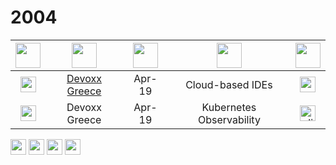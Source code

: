 # 2004



| <img src="https://openmoji.org/data/color/svg/1F5FA.svg" width="40px"> | <img src="https://openmoji.org/data/color/svg/1F3A1.svg" width="40px"> | <img src="https://openmoji.org/data/color/svg/1F4C5.svg" width="40px"> | <img src="https://openmoji.org/data/color/svg/1F4AC.svg" width="40px"> | <img src="https://openmoji.org/data/color/svg/E269.svg" width="40px"> | 
|:---:|:---:|:---:|:---:|:---:|
| <img src="https://openmoji.org/data/color/svg/1F1EC-1F1F7.svg" width="25"> | <a href="https://devoxx.gr/">Devoxx Greece</a> | Apr-19 | Cloud-based IDEs | <img src="https://openmoji.org/data/color/svg/1F1EC-1F1E7.svg" width="25"> | 
| <img src="https://openmoji.org/data/color/svg/1F1EC-1F1F7.svg" width="25"> | Devoxx Greece | Apr-19 | Kubernetes Observability | <a href="https://speakerdeck.com/maeddes/cloud-and-container-based-integrated-development-environments"><img src="https://openmoji.org/data/color/svg/1F4CA.svg" alt="slides" width="25px"></a> |

<img src="https://openmoji.org/data/color/svg/E053.svg" width="25px">
<img src="https://openmoji.org/data/color/svg/E044.svg" width="25px">
<img src="https://openmoji.org/data/color/svg/E045.svg" width="25px">
<img src="https://openmoji.org/data/color/svg/1F5BC.svg" width="25px">